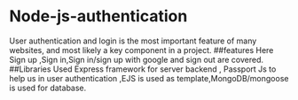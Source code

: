 # Node-js-authentication
User authentication and login is the most important feature of many websites, and most likely a key component in a project. 
##features
Here Sign up ,Sign in,Sign in/sign up with google and sign out are covered.
##Libraries Used
Express framework for  server backend , Passport Js to help us in user authentication ,EJS is used as template,MongoDB/mongoose is used for  database.
